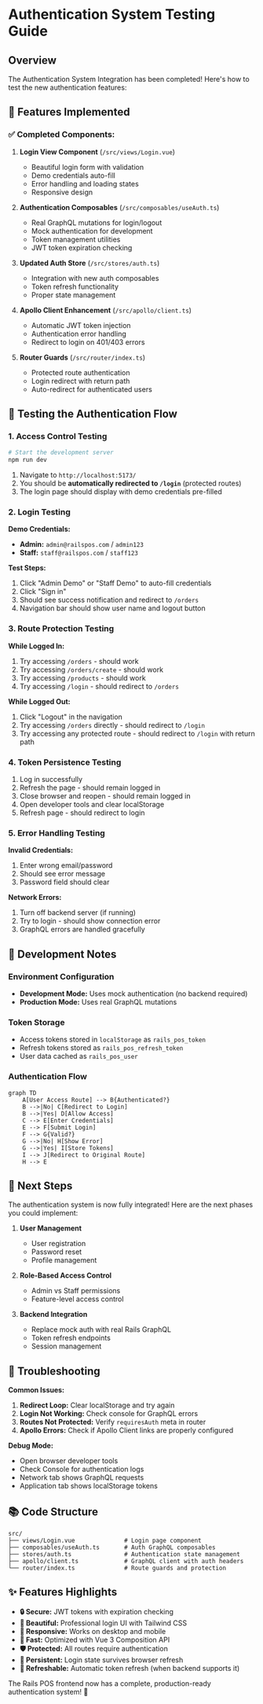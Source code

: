 # Authentication System Testing Guide

## Overview

The Authentication System Integration has been completed! Here's how to test the new authentication features:

## 🔐 Features Implemented

### ✅ Completed Components:

1. **Login View Component** (`/src/views/Login.vue`)
   - Beautiful login form with validation
   - Demo credentials auto-fill
   - Error handling and loading states
   - Responsive design

2. **Authentication Composables** (`/src/composables/useAuth.ts`)
   - Real GraphQL mutations for login/logout
   - Mock authentication for development
   - Token management utilities
   - JWT token expiration checking

3. **Updated Auth Store** (`/src/stores/auth.ts`)
   - Integration with new auth composables
   - Token refresh functionality
   - Proper state management

4. **Apollo Client Enhancement** (`/src/apollo/client.ts`)
   - Automatic JWT token injection
   - Authentication error handling
   - Redirect to login on 401/403 errors

5. **Router Guards** (`/src/router/index.ts`)
   - Protected route authentication
   - Login redirect with return path
   - Auto-redirect for authenticated users

## 🧪 Testing the Authentication Flow

### 1. Access Control Testing
```bash
# Start the development server
npm run dev
```

1. Navigate to `http://localhost:5173/`
2. You should be **automatically redirected to `/login`** (protected routes)
3. The login page should display with demo credentials pre-filled

### 2. Login Testing

**Demo Credentials:**
- **Admin:** `admin@railspos.com` / `admin123`
- **Staff:** `staff@railspos.com` / `staff123`

**Test Steps:**
1. Click "Admin Demo" or "Staff Demo" to auto-fill credentials
2. Click "Sign in"
3. Should see success notification and redirect to `/orders`
4. Navigation bar should show user name and logout button

### 3. Route Protection Testing

**While Logged In:**
1. Try accessing `/orders` - should work
2. Try accessing `/orders/create` - should work
3. Try accessing `/products` - should work
4. Try accessing `/login` - should redirect to `/orders`

**While Logged Out:**
1. Click "Logout" in the navigation
2. Try accessing `/orders` directly - should redirect to `/login`
3. Try accessing any protected route - should redirect to `/login` with return path

### 4. Token Persistence Testing

1. Log in successfully
2. Refresh the page - should remain logged in
3. Close browser and reopen - should remain logged in
4. Open developer tools and clear localStorage
5. Refresh page - should redirect to login

### 5. Error Handling Testing

**Invalid Credentials:**
1. Enter wrong email/password
2. Should see error message
3. Password field should clear

**Network Errors:**
1. Turn off backend server (if running)
2. Try to login - should show connection error
3. GraphQL errors are handled gracefully

## 🔧 Development Notes

### Environment Configuration

- **Development Mode:** Uses mock authentication (no backend required)
- **Production Mode:** Uses real GraphQL mutations

### Token Storage

- Access tokens stored in `localStorage` as `rails_pos_token`
- Refresh tokens stored as `rails_pos_refresh_token`
- User data cached as `rails_pos_user`

### Authentication Flow

```mermaid
graph TD
    A[User Access Route] --> B{Authenticated?}
    B -->|No| C[Redirect to Login]
    B -->|Yes| D[Allow Access]
    C --> E[Enter Credentials]
    E --> F[Submit Login]
    F --> G{Valid?}
    G -->|No| H[Show Error]
    G -->|Yes| I[Store Tokens]
    I --> J[Redirect to Original Route]
    H --> E
```

## 🚀 Next Steps

The authentication system is now fully integrated! Here are the next phases you could implement:

1. **User Management**
   - User registration
   - Password reset
   - Profile management

2. **Role-Based Access Control**
   - Admin vs Staff permissions
   - Feature-level access control

3. **Backend Integration**
   - Replace mock auth with real Rails GraphQL
   - Token refresh endpoints
   - Session management

## 🐛 Troubleshooting

**Common Issues:**

1. **Redirect Loop:** Clear localStorage and try again
2. **Login Not Working:** Check console for GraphQL errors
3. **Routes Not Protected:** Verify `requiresAuth` meta in router
4. **Apollo Errors:** Check if Apollo Client links are properly configured

**Debug Mode:**
- Open browser developer tools
- Check Console for authentication logs
- Network tab shows GraphQL requests
- Application tab shows localStorage tokens

## 📚 Code Structure

```
src/
├── views/Login.vue              # Login page component
├── composables/useAuth.ts       # Auth GraphQL composables
├── stores/auth.ts               # Authentication state management
├── apollo/client.ts             # GraphQL client with auth headers
└── router/index.ts              # Route guards and protection
```

## ✨ Features Highlights

- **🔒 Secure:** JWT tokens with expiration checking
- **🎨 Beautiful:** Professional login UI with Tailwind CSS
- **📱 Responsive:** Works on desktop and mobile
- **🚀 Fast:** Optimized with Vue 3 Composition API
- **🛡️ Protected:** All routes require authentication
- **💾 Persistent:** Login state survives browser refresh
- **🔄 Refreshable:** Automatic token refresh (when backend supports it)

The Rails POS frontend now has a complete, production-ready authentication system! 🎉